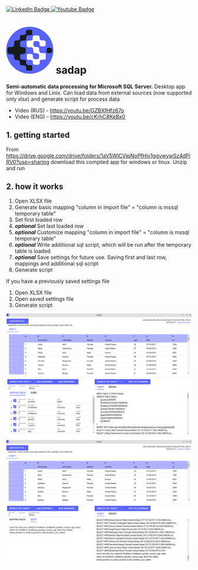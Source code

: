<div id="badges">
  <a href="https://www.linkedin.com/in/vasilev-vitalii/">
    <img src="https://img.shields.io/badge/LinkedIn-blue?style=for-the-badge&logo=linkedin&logoColor=white" alt="LinkedIn Badge"/>
  </a>
  <a href="https://www.youtube.com/channel/UChlSfeGAF1fTDwu6-5b3dnQ">
    <img src="https://img.shields.io/badge/YouTube-red?style=for-the-badge&logo=youtube&logoColor=white" alt="Youtube Badge"/>
  </a>
</div>

# ![logo](/public/icons/favicon-128x128.png) sadap

**Semi-automatic data processing for Microsoft SQL Server.**
Desktop app for Windows and Linix. Can load data from external sources (now supported only xlsx) and generate script for process data

-   Video (RUS) - https://youtu.be/GZBXfHfz67o
-   Video (ENG) - https://youtu.be/cKrhC8KeBx0

## 1. getting started

From https://drive.google.com/drive/folders/1aV5WlCVjpNoPfHiv1ggvwywSz4dPiRV0?usp=sharing download this compiled app for windows or linux.
Unzip and run

## 2. how it works

1. Open XLSX file
2. Generate basic mapping "column in import file" = "column is mssql temporary table"
3. Set first loaded row
4. **_optional_** Set last loaded row
5. **_optional_** Customize mapping "column in import file" = "column is mssql temporary table"
6. **_optional_** Write additional sql script, which will be run after the temporary table is loaded
7. **_optional_** Save settings for future use. Saving first and last row, mappings and additional sql script
8. Generate script

If you have a previously saved settings file

1. Open XLSX file
2. Open saved settings file
3. Generate script

![ui1](/public/forReadme/001.png)
![ui2](/public/forReadme/002.png)

